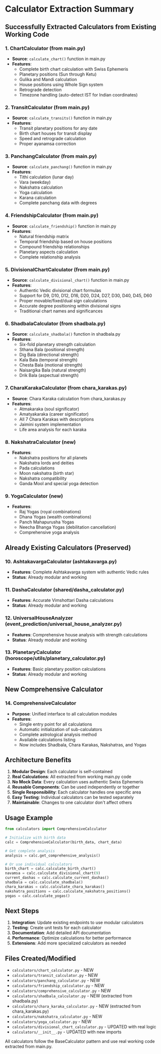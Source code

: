 # Calculator Extraction Summary

## Successfully Extracted Calculators from Existing Working Code

### 1. ChartCalculator (from main.py)
- **Source**: `calculate_chart()` function in main.py
- **Features**: 
  - Complete birth chart calculation with Swiss Ephemeris
  - Planetary positions (Sun through Ketu)
  - Gulika and Mandi calculation
  - House positions using Whole Sign system
  - Retrograde detection
  - Timezone handling (auto-detect IST for Indian coordinates)

### 2. TransitCalculator (from main.py)
- **Source**: `calculate_transits()` function in main.py
- **Features**:
  - Transit planetary positions for any date
  - Birth chart houses for transit display
  - Speed and retrograde calculation
  - Proper ayanamsa correction

### 3. PanchangCalculator (from main.py)
- **Source**: `calculate_panchang()` function in main.py
- **Features**:
  - Tithi calculation (lunar day)
  - Vara (weekday)
  - Nakshatra calculation
  - Yoga calculation
  - Karana calculation
  - Complete panchang data with degrees

### 4. FriendshipCalculator (from main.py)
- **Source**: `calculate_friendship()` function in main.py
- **Features**:
  - Natural friendship matrix
  - Temporal friendship based on house positions
  - Compound friendship relationships
  - Planetary aspects calculation
  - Complete relationship analysis

### 5. DivisionalChartCalculator (from main.py)
- **Source**: `calculate_divisional_chart()` function in main.py
- **Features**:
  - Authentic Vedic divisional chart formulas
  - Support for D9, D10, D12, D16, D20, D24, D27, D30, D40, D45, D60
  - Proper movable/fixed/dual sign calculations
  - Accurate degree positioning within divisional signs
  - Traditional chart names and significances

### 6. ShadbalaCalculator (from shadbala.py)
- **Source**: `calculate_shadbala()` function in shadbala.py
- **Features**:
  - Six-fold planetary strength calculation
  - Sthana Bala (positional strength)
  - Dig Bala (directional strength)
  - Kala Bala (temporal strength)
  - Chesta Bala (motional strength)
  - Naisargika Bala (natural strength)
  - Drik Bala (aspectual strength)

### 7. CharaKarakaCalculator (from chara_karakas.py)
- **Source**: Chara Karaka calculation from chara_karakas.py
- **Features**:
  - Atmakaraka (soul significator)
  - Amatyakaraka (career significator)
  - All 7 Chara Karakas with descriptions
  - Jaimini system implementation
  - Life area analysis for each karaka

### 8. NakshatraCalculator (new)
- **Features**:
  - Nakshatra positions for all planets
  - Nakshatra lords and deities
  - Pada calculations
  - Moon nakshatra (birth star)
  - Nakshatra compatibility
  - Ganda Mool and special yoga detection

### 9. YogaCalculator (new)
- **Features**:
  - Raj Yogas (royal combinations)
  - Dhana Yogas (wealth combinations)
  - Panch Mahapurusha Yogas
  - Neecha Bhanga Yogas (debilitation cancellation)
  - Comprehensive yoga analysis

## Already Existing Calculators (Preserved)

### 10. AshtakavargaCalculator (ashtakavarga.py)
- **Features**: Complete Ashtakavarga system with authentic Vedic rules
- **Status**: Already modular and working

### 11. DashaCalculator (shared/dasha_calculator.py)
- **Features**: Accurate Vimshottari Dasha calculations
- **Status**: Already modular and working

### 12. UniversalHouseAnalyzer (event_prediction/universal_house_analyzer.py)
- **Features**: Comprehensive house analysis with strength calculations
- **Status**: Already modular and working

### 13. PlanetaryCalculator (horoscope/utils/planetary_calculator.py)
- **Features**: Basic planetary position calculations
- **Status**: Already modular and working

## New Comprehensive Calculator

### 14. ComprehensiveCalculator
- **Purpose**: Unified interface to all calculation modules
- **Features**:
  - Single entry point for all calculations
  - Automatic initialization of sub-calculators
  - Complete astrological analysis method
  - Available calculations listing
  - Now includes Shadbala, Chara Karakas, Nakshatras, and Yogas

## Architecture Benefits

1. **Modular Design**: Each calculator is self-contained
2. **Real Calculations**: All extracted from working main.py code
3. **No Mock Data**: Every calculation uses authentic Swiss Ephemeris
4. **Reusable Components**: Can be used independently or together
5. **Single Responsibility**: Each calculator handles one specific area
6. **Easy Testing**: Individual calculators can be tested separately
7. **Maintainable**: Changes to one calculator don't affect others

## Usage Example

```python
from calculators import ComprehensiveCalculator

# Initialize with birth data
calc = ComprehensiveCalculator(birth_data, chart_data)

# Get complete analysis
analysis = calc.get_comprehensive_analysis()

# Or use individual calculators
birth_chart = calc.calculate_birth_chart()
navamsa = calc.calculate_divisional_chart(9)
current_dashas = calc.calculate_current_dashas()
shadbala = calc.calculate_shadbala()
chara_karakas = calc.calculate_chara_karakas()
nakshatra_positions = calc.calculate_nakshatra_positions()
yogas = calc.calculate_yogas()
```

## Next Steps

1. **Integration**: Update existing endpoints to use modular calculators
2. **Testing**: Create unit tests for each calculator
3. **Documentation**: Add detailed API documentation
4. **Performance**: Optimize calculations for better performance
5. **Extensions**: Add more specialized calculators as needed

## Files Created/Modified

- `calculators/chart_calculator.py` - NEW
- `calculators/transit_calculator.py` - NEW  
- `calculators/panchang_calculator.py` - NEW
- `calculators/friendship_calculator.py` - NEW
- `calculators/comprehensive_calculator.py` - NEW
- `calculators/shadbala_calculator.py` - NEW (extracted from shadbala.py)
- `calculators/chara_karaka_calculator.py` - NEW (extracted from chara_karakas.py)
- `calculators/nakshatra_calculator.py` - NEW
- `calculators/yoga_calculator.py` - NEW
- `calculators/divisional_chart_calculator.py` - UPDATED with real logic
- `calculators/__init__.py` - UPDATED with new imports

All calculators follow the BaseCalculator pattern and use real working code extracted from main.py.